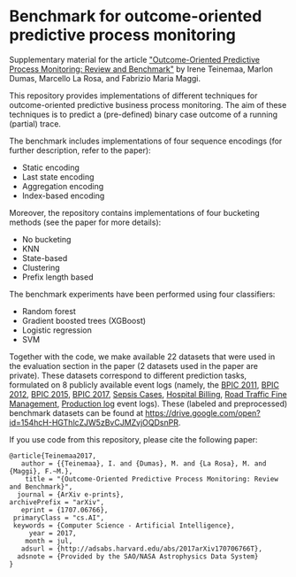 # Benchmark for outcome-oriented predictive process monitoring
Supplementary material for the article ["Outcome-Oriented Predictive Process Monitoring: Review and Benchmark"](https://arxiv.org/abs/1707.06766) by Irene Teinemaa, Marlon Dumas, Marcello La Rosa, and Fabrizio Maria Maggi.

This repository provides implementations of different techniques for outcome-oriented predictive business process monitoring. The aim of these techniques is to predict a (pre-defined) binary case outcome of a running (partial) trace. 

The benchmark includes implementations of four sequence encodings (for further description, refer to the paper):

* Static encoding
* Last state encoding
* Aggregation encoding
* Index-based encoding

Moreover, the repository contains implementations of four bucketing methods (see the paper for more details):

* No bucketing
* KNN
* State-based
* Clustering
* Prefix length based

The benchmark experiments have been performed using four classifiers:

* Random forest
* Gradient boosted trees (XGBoost)
* Logistic regression
* SVM

Together with the code, we make available 22 datasets that were used in the evaluation section in the paper (2 datasets used in the paper are private). These datasets correspond to different prediction tasks, formulated on 8 publicly available event logs (namely, the [BPIC 2011](https://data.4tu.nl/repository/uuid:d9769f3d-0ab0-4fb8-803b-0d1120ffcf54), [BPIC 2012](https://data.4tu.nl/repository/uuid:3926db30-f712-4394-aebc-75976070e91f), [BPIC 2015](http://data.4tu.nl/repository/uuid:31a308ef-c844-48da-948c-305d167a0ec1), [BPIC 2017](http://data.4tu.nl/repository/uuid:5f3067df-f10b-45da-b98b-86ae4c7a310b), [Sepsis Cases](https://data.4tu.nl/repository/uuid:915d2bfb-7e84-49ad-a286-dc35f063a460), [Hospital Billing](https://data.4tu.nl/repository/uuid:76c46b83-c930-4798-a1c9-4be94dfeb741), [Road Traffic Fine Management](https://data.4tu.nl/repository/uuid:270fd440-1057-4fb9-89a9-b699b47990f5), [Production log](https://data.4tu.nl/repository/uuid:68726926-5ac5-4fab-b873-ee76ea412399) event logs). These (labeled and preprocessed) benchmark datasets can be found at https://drive.google.com/open?id=154hcH-HGThlcZJW5zBvCJMZvjOQDsnPR.

If you use code from this repository, please cite the following paper:

```
@article{Teinemaa2017,
   author = {{Teinemaa}, I. and {Dumas}, M. and {La Rosa}, M. and {Maggi}, F.~M.},
    title = "{Outcome-Oriented Predictive Process Monitoring: Review and Benchmark}",
  journal = {ArXiv e-prints},
archivePrefix = "arXiv",
   eprint = {1707.06766},
 primaryClass = "cs.AI",
 keywords = {Computer Science - Artificial Intelligence},
     year = 2017,
    month = jul,
   adsurl = {http://adsabs.harvard.edu/abs/2017arXiv170706766T},
  adsnote = {Provided by the SAO/NASA Astrophysics Data System}
}
```

